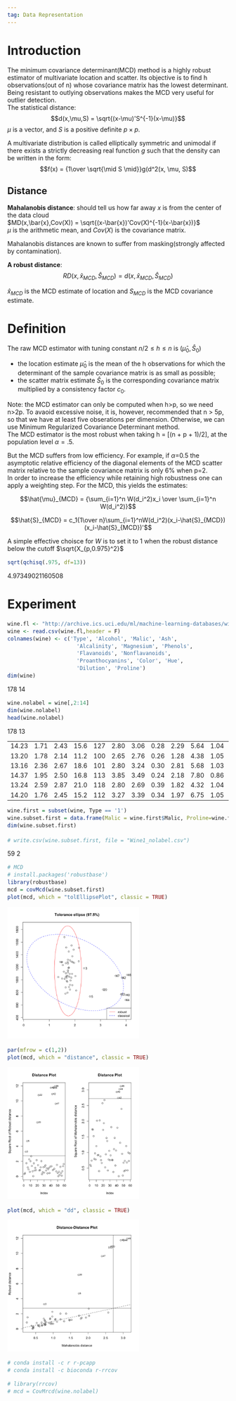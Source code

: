 ```yaml
---  
tag: Data Representation 
---
```


# Introduction
The minimum covariance determinant(MCD) method is a highly robust estimator of multivariate location and scatter. Its objective is to find h observations(out of n) whose covariance matrix has the lowest determinant.     
Being resistant to outlying observations makes the MCD very useful for outlier detection.     
The statistical distance:    
$$d(x,\mu,S) = \sqrt{(x-\mu)'S^{-1}(x-\mu)}$$
$\mu$ is a vector, and $S$ is a positive definite $p\times p$.    

A multivariate distribution is called elliptically symmetric and unimodal if there exists a strictly decreasing real function $g$ such that the density can be written in the form:
$$f(x) = {1\over \sqrt{\mid S \mid}}g(d^2(x, \mu, S)$$

## Distance     
$\textbf{Mahalanobis distance}$: should tell us how far away $x$ is from the center of the data cloud    
$MD(x,\bar{x},Cov(X)) = \sqrt{(x-\bar{x})'Cov(X)^{-1}(x-\bar{x})}$    
$\mu$ is the arithmetic mean, and $Cov(X)$ is the covariance matrix.    


Mahalanobis distances are known to suffer from masking(strongly affected by contamination).     

$\textbf{A robust distance}$:     
$$RD(x,\hat{x}_{MCD},\hat{S}_{MCD})= d(x,\hat{x}_{MCD},\hat{S}_{MCD})$$   
    
$\hat{x}_{MCD}$ is the MCD estimate of location and $S_{MCD}$ is the MCD covariance estimate.

# Definition
The raw MCD estimator with tuning constant $n/2 \leq h \leq n$ is ($\hat{\mu}_0, \hat{S}_0$)
- the location estimate $\hat{\mu}_0$ is the mean of the h observations for which the determinant of the sample covariance matrix is as small as possible;
- the scatter matrix estimate $\hat{S}_0$ is the corresponding covariance matrix multiplied by a consistency factor $c_0$.     

Note: the MCD estimator can only be computed when h>p, so we need n>2p. To avaoid excessive noise, it is, however, recommended that n > 5p, so that we have at least five obserations per dimension. Otherwise, we can use Minimum Regularized Covariance Determinant method.    
The MCD estimator is the most robust when taking h = [(n + p + 1)/2], at the population level $\alpha = .5$.    

But the MCD suffers from low efficiency. For example, if $\alpha$=0.5 the asymptotic relative efficiency of the diagonal elements of the MCD scatter matrix relative to the sample covariance matrix is only 6% when p=2.    
In order to increase the efficiency while retaining high robustness one can apply a weighting step. For the MCD, this yields the estimates:    

$$\hat{\mu}_{MCD} = {\sum_{i=1}^n W(d_i^2)x_i \over \sum_{i=1}^n W(d_i^2)}$$

$$\hat{S}_{MCD} = c_1{1\over n}\sum_{i=1}^nW(d_i^2)(x_i-\hat{S}_{MCD})(x_i-\hat{S}_{MCD})'$$

A simple effective choisce for $W$ is to set it to 1 when the robust distance below the cutoff  $\sqrt{X_{p,0.975}^2}$


```R
sqrt(qchisq(.975, df=13))
```


4.97349021160508


# Experiment


```R
wine.fl <- "http://archive.ics.uci.edu/ml/machine-learning-databases/wine/wine.data"
wine <- read.csv(wine.fl,header = F)
colnames(wine) <- c('Type', 'Alcohol', 'Malic', 'Ash', 
                      'Alcalinity', 'Magnesium', 'Phenols', 
                      'Flavanoids', 'Nonflavanoids',
                      'Proanthocyanins', 'Color', 'Hue', 
                      'Dilution', 'Proline')
dim(wine)
```
178 14

```R
wine.nolabel = wine[,2:14]
dim(wine.nolabel)
head(wine.nolabel)
```


178 13
<table>
<tbody>
	<tr><td>14.23</td><td>1.71 </td><td>2.43 </td><td>15.6 </td><td>127  </td><td>2.80 </td><td>3.06 </td><td>0.28 </td><td>2.29 </td><td>5.64 </td><td>1.04 </td><td>3.92 </td><td>1065 </td></tr>
	<tr><td>13.20</td><td>1.78 </td><td>2.14 </td><td>11.2 </td><td>100  </td><td>2.65 </td><td>2.76 </td><td>0.26 </td><td>1.28 </td><td>4.38 </td><td>1.05 </td><td>3.40 </td><td>1050 </td></tr>
	<tr><td>13.16</td><td>2.36 </td><td>2.67 </td><td>18.6 </td><td>101  </td><td>2.80 </td><td>3.24 </td><td>0.30 </td><td>2.81 </td><td>5.68 </td><td>1.03 </td><td>3.17 </td><td>1185 </td></tr>
	<tr><td>14.37</td><td>1.95 </td><td>2.50 </td><td>16.8 </td><td>113  </td><td>3.85 </td><td>3.49 </td><td>0.24 </td><td>2.18 </td><td>7.80 </td><td>0.86 </td><td>3.45 </td><td>1480 </td></tr>
	<tr><td>13.24</td><td>2.59 </td><td>2.87 </td><td>21.0 </td><td>118  </td><td>2.80 </td><td>2.69 </td><td>0.39 </td><td>1.82 </td><td>4.32 </td><td>1.04 </td><td>2.93 </td><td> 735 </td></tr>
	<tr><td>14.20</td><td>1.76 </td><td>2.45 </td><td>15.2 </td><td>112  </td><td>3.27 </td><td>3.39 </td><td>0.34 </td><td>1.97 </td><td>6.75 </td><td>1.05 </td><td>2.85 </td><td>1450 </td></tr>
</tbody>
</table>




```R
wine.first = subset(wine, Type == '1')
wine.subset.first = data.frame(Malic = wine.first$Malic, Proline=wine.first$Proline)
dim(wine.subset.first)

# write.csv(wine.subset.first, file = "Wine1_nolabel.csv")
```

59 2



```R
# MCD
# install.packages('robustbase')
library(robustbase)
mcd = covMcd(wine.subset.first)
plot(mcd, which = "tolEllipsePlot", classic = TRUE)
```


<img src="https://github.com/guihongwan/guihongwan.github.io/raw/master/_posts/mcd_0.png" width="300"/>



```R
par(mfrow = c(1,2))
plot(mcd, which = "distance", classic = TRUE)
```


<img src="https://github.com/guihongwan/guihongwan.github.io/raw/master/_posts/mcd_1.png" width="300"/>



```R
plot(mcd, which = "dd", classic = TRUE)
```


<img src="https://github.com/guihongwan/guihongwan.github.io/raw/master/_posts/mcd_2.png" width="300"/>



```R
# conda install -c r r-pcapp
# conda install -c bioconda r-rrcov
```


```R
# library(rrcov)
# mcd = CovMrcd(wine.nolabel)
```


```R

```
